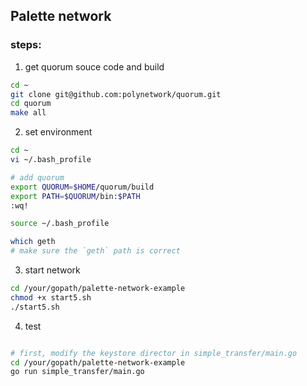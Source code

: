 ## Palette network

### steps:
1. get quorum souce code and build
```bash
cd ~
git clone git@github.com:polynetwork/quorum.git
cd quorum 
make all
```

2. set environment
```bash
cd ~
vi ~/.bash_profile

# add quorum
export QUORUM=$HOME/quorum/build
export PATH=$QUORUM/bin:$PATH
:wq!

source ~/.bash_profile

which geth
# make sure the `geth` path is correct
```

3. start network
```bash
cd /your/gopath/palette-network-example
chmod +x start5.sh
./start5.sh
```

4. test
```bash

# first, modify the keystore director in simple_transfer/main.go
cd /your/gopath/palette-network-example
go run simple_transfer/main.go

```
